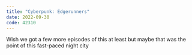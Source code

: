 ```yaml
---
title: "Cyberpunk: Edgerunners"
date: 2022-09-30
code: 42310
---
```

Wish we got a few more episodes of this at least but maybe that was the point of this fast-paced night city
